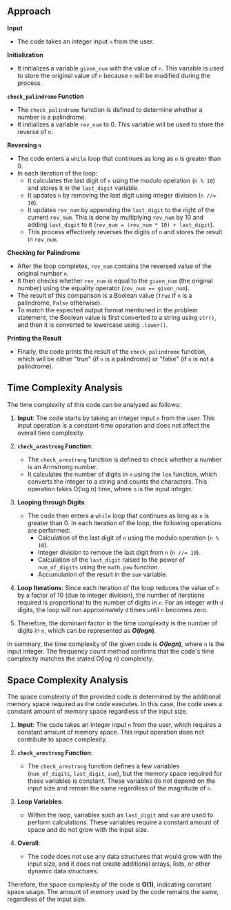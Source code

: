 ## Approach


**Input**
- The code takes an integer input `n` from the user.

**Initialization**
- It initializes a variable `given_num` with the value of `n`. This variable is used to store the original value of `n` because `n` will be modified during the process.

**`check_palindrome` Function**
- The `check_palindrome` function is defined to determine whether a number is a palindrome.
- It initializes a variable `rev_num` to 0. This variable will be used to store the reverse of `n`.

**Reversing `n`**
- The code enters a `while` loop that continues as long as `n` is greater than 0.
- In each iteration of the loop:
  - It calculates the last digit of `n` using the modulo operation (`n % 10`) and stores it in the `last_digit` variable.
  - It updates `n` by removing the last digit using integer division (`n //= 10`).
  - It updates `rev_num` by appending the `last_digit` to the right of the current `rev_num`. This is done by multiplying `rev_num` by 10 and adding `last_digit` to it (`rev_num = (rev_num * 10) + last_digit`).
  - This process effectively reverses the digits of `n` and stores the result in `rev_num`.

**Checking for Palindrome**
- After the loop completes, `rev_num` contains the reversed value of the original number `n`.
- It then checks whether `rev_num` is equal to the `given_num` (the original number) using the equality operator (`rev_num == given_num`).
- The result of this comparison is a Boolean value (`True` if `n` is a palindrome, `False` otherwise).
- To match the expected output format mentioned in the problem statement, the Boolean value is first converted to a string using `str()`, and then it is converted to lowercase using `.lower()`.

**Printing the Result**
- Finally, the code prints the result of the `check_palindrome` function, which will be either "true" (if `n` is a palindrome) or "false" (if `n` is not a palindrome).



## Time Complexity Analysis

The time complexity of this code can be analyzed as follows:

1. **Input**: The code starts by taking an integer input `n` from the user. This input operation is a constant-time operation and does not affect the overall time complexity.

2. **`check_armstrong` Function**:
   - The `check_armstrong` function is defined to check whether a number is an Armstrong number.
   - It calculates the number of digits in `n` using the `len` function, which converts the integer to a string and counts the characters. This operation takes O(log n) time, where `n` is the input integer.

3. **Looping through Digits**:
   - The code then enters a `while` loop that continues as long as `n` is greater than 0. In each iteration of the loop, the following operations are performed:
     - Calculation of the last digit of `n` using the modulo operation (`n % 10`).
     - Integer division to remove the last digit from `n` (`n //= 10`).
     - Calculation of the `last_digit` raised to the power of `num_of_digits` using the `math.pow` function.
     - Accumulation of the result in the `sum` variable.

4. **Loop Iterations**: Since each iteration of the loop reduces the value of `n` by a factor of 10 (due to integer division), the number of iterations required is proportional to the number of digits in `n`. For an integer with `d` digits, the loop will run approximately `d` times until `n` becomes zero.

5. Therefore, the dominant factor in the time complexity is the number of digits in `n`, which can be represented as **$O(log n)$**.

In summary, the time complexity of the given code is **$O(log n)$**, where `n` is the input integer. The frequency count method confirms that the code's time complexity matches the stated O(log n) complexity.


## Space Complexity Analysis


The space complexity of the provided code is determined by the additional memory space required as the code executes. In this case, the code uses a constant amount of memory space regardless of the input size.

1. **Input**: The code takes an integer input `n` from the user, which requires a constant amount of memory space. This input operation does not contribute to space complexity.

2. **`check_armstrong` Function**:
   - The `check_armstrong` function defines a few variables (`num_of_digits`, `last_digit`, `sum`), but the memory space required for these variables is constant. These variables do not depend on the input size and remain the same regardless of the magnitude of `n`.

3. **Loop Variables**:
   - Within the loop, variables such as `last_digit` and `sum` are used to perform calculations. These variables require a constant amount of space and do not grow with the input size.

4. **Overall**:
   - The code does not use any data structures that would grow with the input size, and it does not create additional arrays, lists, or other dynamic data structures.

 Therefore, the space complexity of the code is **O(1)**, indicating constant space usage. The amount of memory used by the code remains the same, regardless of the input size.








